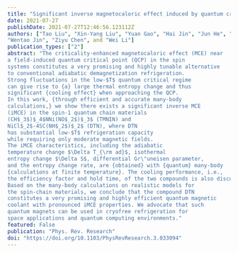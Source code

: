 ```yaml
---
title: "Significant inverse magnetocaloric effect induced by quantum criticality"
date: 2021-07-27
publishDate: 2021-07-27T12:46:56.123112Z
authors: ["Tao Liu", "Xin-Yang Liu", "Yuan Gao", "Hai Jin", "Jun He", "Xian-Lei Sheng",
"Wentao Jin", "Ziyu Chen", and "Wei Li"]
publication_types: ["2"]
abstract: "The criticality-enhanced magnetocaloric effect (MCE) near 
a field-induced quantum critical point (QCP) in the spin 
systems constitutes a very promising and highly tunable alternative 
to conventional adiabatic demagnetization refrigeration. 
Strong fluctuations in the low-$T$ quantum critical regime
can give rise to {a} large thermal entropy change and thus 
significant {cooling effect} when approaching the QCP. 
In this work, {through efficient and accurate many-body 
calculations,} we show there exists a significant inverse MCE
(iMCE) in the spin-1 quantum chain materials
(CH$_3$)$_4$NNi(NO$_2$)$_3$ (TMNIN) and 
NiCl$_2$-4SC(NH$_2$)$_2$ (DTN), where DTN
has substantial low-$T$ refrigeration capacity 
while requiring only moderate magnetic fields. 
The iMCE characteristics, including the adiabatic 
temperature change $\Delta T_{\rm ad}$, isothermal 
entropy change $\Delta S$, differential Gr\"uneisen parameter, 
and the entropy change rate, are {obtained} with {quantum} many-body 
{calculations at finite temperature}. The cooling performance, i.e., 
the efficiency factor and hold time, of the two compounds is also discussed. 
Based on the many-body calculations on realistic models for 
the spin-chain materials, we conclude that the compound DTN 
constitutes a very promising and highly efficient quantum magnetic 
coolant with pronounced iMCE properties. We advocate that such 
quantum magnets can be used in cryofree refrigeration for 
space applications and quantum computing environments."
featured: False
publication: "Phys. Rev. Research"
doi: "https://doi.org/10.1103/PhysRevResearch.3.033094"
---
```


